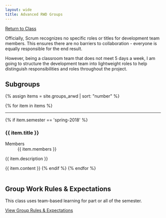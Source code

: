 ```yaml
---
layout: wide
title: Advanced RWD Groups
---
```


<a href="/advanced" class="button small">Return to Class</a>

Officially, Scrum recognizes no specific roles or titles for development team members.  This ensures there are no barriers to collaboration - everyone is equally responsible for the end result.  

However, being a classroom team that does not meet 5 days a week, I am going to structure the development team into lightweight roles to help distinguish responsibilities and roles throughout the project.   


## Subgroups ##

{% assign items = site.groups_arwd | sort: "number" %}

<section>
{% for item in items %}
<hr>
	{% if item.semester == 'spring-2018' %}
		<h3>{{ item.title }}</h3>
		<dl>
		<dt>Members</dt>
		<dd>{{ item.members }}</dd>
		</dl>
		<p>{{ item.description }}</p>
		{{ item.content }}
	{% endif %}
{% endfor %}
</section>
<br/>

<h2>Group Work Rules & Expectations</h2>

<p>This class uses team-based learning for part or all of the semester.</p>

<a href="policies" class="button small">View Group Rules & Expectations</a>
